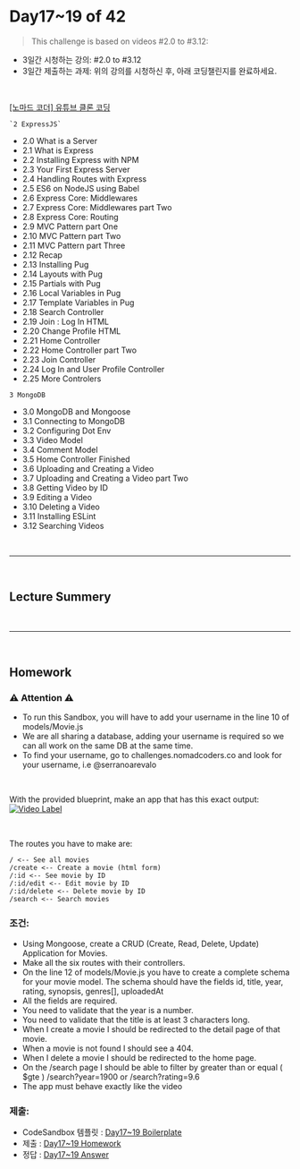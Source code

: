 
# Day17~19 of 42

> This challenge is based on videos #2.0 to #3.12:

- 3일간 시청하는 강의: #2.0 to #3.12
- 3일간 제출하는 과제: 위의 강의를 시청하신 후, 아래 코딩챌린지를 완료하세요.

<br/>

[[노마드 코더] 유튜브 클론 코딩](https://academy.nomadcoders.co/courses/enrolled/435438)

    `2 ExpressJS`
- 2.0 What is a Server 
- 2.1 What is Express 
- 2.2 Installing Express with NPM 
- 2.3 Your First Express Server 
- 2.4 Handling Routes with Express 
- 2.5 ES6 on NodeJS using Babel 
- 2.6 Express Core: Middlewares 
- 2.7 Express Core: Middlewares part Two 
- 2.8 Express Core: Routing 
- 2.9 MVC Pattern part One 
- 2.10 MVC Pattern part Two 
- 2.11 MVC Pattern part Three 
- 2.12 Recap 
- 2.13 Installing Pug 
- 2.14 Layouts with Pug 
- 2.15 Partials with Pug 
- 2.16 Local Variables in Pug 
- 2.17 Template Variables in Pug 
- 2.18 Search Controller 
- 2.19 Join : Log In HTML 
- 2.20 Change Profile HTML 
- 2.21 Home Controller 
- 2.22 Home Controller part Two 
- 2.23 Join Controller 
- 2.24 Log In and User Profile Controller 
- 2.25 More Controlers 
 
`3 MongoDB`
- 3.0 MongoDB and Mongoose 
- 3.1 Connecting to MongoDB 
- 3.2 Configuring Dot Env 
- 3.3 Video Model 
- 3.4 Comment Model 
- 3.5 Home Controller Finished 
- 3.6 Uploading and Creating a Video 
- 3.7 Uploading and Creating a Video part Two 
- 3.8 Getting Video by ID 
- 3.9 Editing a Video 
- 3.10 Deleting a Video 
- 3.11 Installing ESLint 
- 3.12 Searching Videos 
 

<br/>

---

<br/>

## Lecture Summery

<br/>

---

<br/>

## Homework 

### ⚠️ Attention ⚠️
- To run this Sandbox, you will have to add your username in the line 10 of models/Movie.js
- We are all sharing a database, adding your username is required so we can all work on the same DB at the same time.
- To find your username, go to challenges.nomadcoders.co and look for your username, i.e @serranoarevalo

 
<br/>


With the provided blueprint, make an app that has this exact output: 
[![Video Label](http://img.youtube.com/vi/eeFLsUzNy7g/0.jpg)](https://youtu.be/eeFLsUzNy7g)

<br/>

The routes you have to make are:
```
/ <-- See all movies
/create <-- Create a movie (html form)
/:id <-- See movie by ID
/:id/edit <-- Edit movie by ID
/:id/delete <-- Delete movie by ID
/search <-- Search movies
```

### 조건:
- Using Mongoose, create a CRUD (Create, Read, Delete, Update) Application for Movies.
- Make all the six routes with their controllers.
- On the line 12 of models/Movie.js you have to create a complete schema for your movie model. The schema should have the fields id, title, year, rating, synopsis, genres[], uploadedAt
- All the fields are required.
- You need to validate that the year is a number.
- You need to validate that the title is at least 3 characters long.
- When I create a movie I should be redirected to the detail page of that movie.
- When a movie is not found I should see a 404.
- When I delete a movie I should be redirected to the home page.
- On the /search page I should be able to filter by greater than or equal ( $gte ) /search?year=1900 or /search?rating=9.6
- The app must behave exactly like the video


### 제출:
- CodeSandbox 템플릿 : [Day17~19 Boilerplate](https://codesandbox.io/s/day-17-18-19-blueprint-1ub1z)
- 제출 : [Day17~19 Homework](https://codesandbox.io/s/day-17-18-19-blueprint-n418t)
- 정답 : [Day17~19 Answer]()